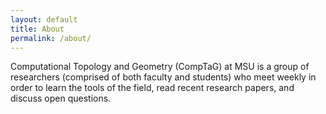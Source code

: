 ```yaml
---
layout: default
title: About
permalink: /about/
---
```


Computational Topology and Geometry (CompTaG) at MSU is a group of researchers (comprised of both faculty and students) who meet weekly in order to learn the tools of the field, read recent research papers, and discuss open questions.
